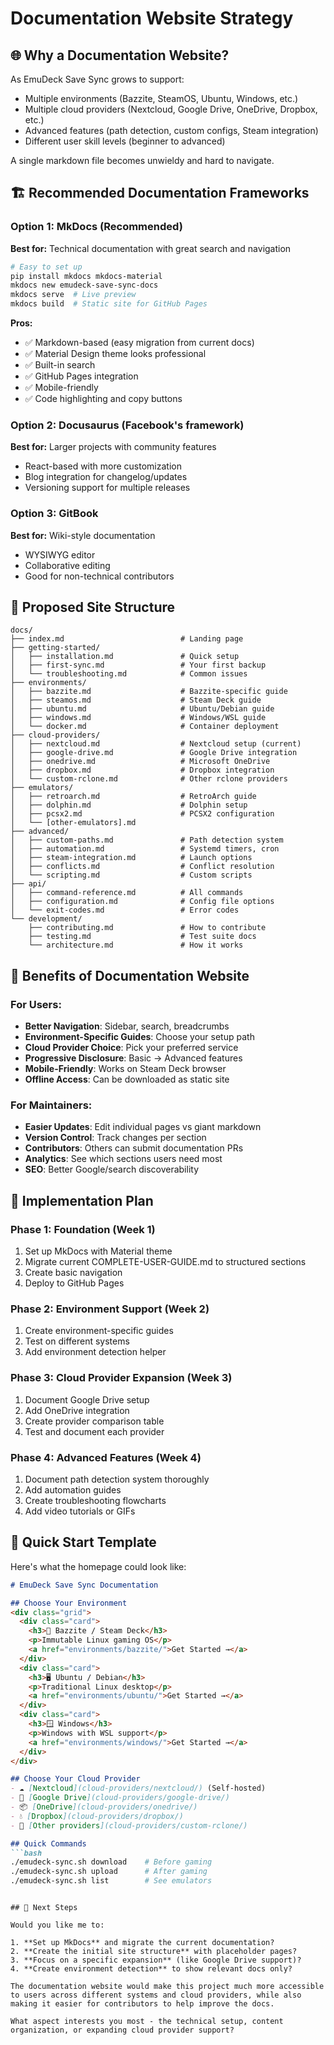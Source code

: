 # Documentation Website Strategy

## 🌐 Why a Documentation Website?

As EmuDeck Save Sync grows to support:
- Multiple environments (Bazzite, SteamOS, Ubuntu, Windows, etc.)
- Multiple cloud providers (Nextcloud, Google Drive, OneDrive, Dropbox, etc.)
- Advanced features (path detection, custom configs, Steam integration)
- Different user skill levels (beginner to advanced)

A single markdown file becomes unwieldy and hard to navigate.

## 🏗️ Recommended Documentation Frameworks

### Option 1: MkDocs (Recommended)
**Best for:** Technical documentation with great search and navigation
```bash
# Easy to set up
pip install mkdocs mkdocs-material
mkdocs new emudeck-save-sync-docs
mkdocs serve  # Live preview
mkdocs build  # Static site for GitHub Pages
```

**Pros:**
- ✅ Markdown-based (easy migration from current docs)
- ✅ Material Design theme looks professional
- ✅ Built-in search
- ✅ GitHub Pages integration
- ✅ Mobile-friendly
- ✅ Code highlighting and copy buttons

### Option 2: Docusaurus (Facebook's framework)
**Best for:** Larger projects with community features
- React-based with more customization
- Blog integration for changelog/updates
- Versioning support for multiple releases

### Option 3: GitBook
**Best for:** Wiki-style documentation
- WYSIWYG editor
- Collaborative editing
- Good for non-technical contributors

## 📁 Proposed Site Structure

```
docs/
├── index.md                          # Landing page
├── getting-started/
│   ├── installation.md               # Quick setup
│   ├── first-sync.md                 # Your first backup
│   └── troubleshooting.md            # Common issues
├── environments/
│   ├── bazzite.md                    # Bazzite-specific guide
│   ├── steamos.md                    # Steam Deck guide  
│   ├── ubuntu.md                     # Ubuntu/Debian guide
│   ├── windows.md                    # Windows/WSL guide
│   └── docker.md                     # Container deployment
├── cloud-providers/
│   ├── nextcloud.md                  # Nextcloud setup (current)
│   ├── google-drive.md               # Google Drive integration
│   ├── onedrive.md                   # Microsoft OneDrive
│   ├── dropbox.md                    # Dropbox integration
│   └── custom-rclone.md              # Other rclone providers
├── emulators/
│   ├── retroarch.md                  # RetroArch guide
│   ├── dolphin.md                    # Dolphin setup
│   ├── pcsx2.md                      # PCSX2 configuration
│   └── [other-emulators].md
├── advanced/
│   ├── custom-paths.md               # Path detection system
│   ├── automation.md                 # Systemd timers, cron
│   ├── steam-integration.md          # Launch options
│   ├── conflicts.md                  # Conflict resolution
│   └── scripting.md                  # Custom scripts
├── api/
│   ├── command-reference.md          # All commands
│   ├── configuration.md              # Config file options
│   └── exit-codes.md                 # Error codes
└── development/
    ├── contributing.md               # How to contribute
    ├── testing.md                    # Test suite docs
    └── architecture.md               # How it works
```

## 🎯 Benefits of Documentation Website

### For Users:
- **Better Navigation**: Sidebar, search, breadcrumbs
- **Environment-Specific Guides**: Choose your setup path
- **Cloud Provider Choice**: Pick your preferred service
- **Progressive Disclosure**: Basic → Advanced features
- **Mobile-Friendly**: Works on Steam Deck browser
- **Offline Access**: Can be downloaded as static site

### For Maintainers:
- **Easier Updates**: Edit individual pages vs giant markdown
- **Version Control**: Track changes per section
- **Contributors**: Others can submit documentation PRs
- **Analytics**: See which sections users need most
- **SEO**: Better Google/search discoverability

## 🚀 Implementation Plan

### Phase 1: Foundation (Week 1)
1. Set up MkDocs with Material theme
2. Migrate current COMPLETE-USER-GUIDE.md to structured sections
3. Create basic navigation
4. Deploy to GitHub Pages

### Phase 2: Environment Support (Week 2)
1. Create environment-specific guides
2. Test on different systems
3. Add environment detection helper

### Phase 3: Cloud Provider Expansion (Week 3)
1. Document Google Drive setup
2. Add OneDrive integration
3. Create provider comparison table
4. Test and document each provider

### Phase 4: Advanced Features (Week 4)
1. Document path detection system thoroughly
2. Add automation guides
3. Create troubleshooting flowcharts
4. Add video tutorials or GIFs

## 📝 Quick Start Template

Here's what the homepage could look like:

```markdown
# EmuDeck Save Sync Documentation

## Choose Your Environment
<div class="grid">
  <div class="card">
    <h3>🐧 Bazzite / Steam Deck</h3>
    <p>Immutable Linux gaming OS</p>
    <a href="environments/bazzite/">Get Started →</a>
  </div>
  <div class="card">
    <h3>🖥️ Ubuntu / Debian</h3>
    <p>Traditional Linux desktop</p>
    <a href="environments/ubuntu/">Get Started →</a>
  </div>
  <div class="card">
    <h3>🪟 Windows</h3>
    <p>Windows with WSL support</p>
    <a href="environments/windows/">Get Started →</a>
  </div>
</div>

## Choose Your Cloud Provider
- ☁️ [Nextcloud](cloud-providers/nextcloud/) (Self-hosted)
- 📁 [Google Drive](cloud-providers/google-drive/) 
- 📦 [OneDrive](cloud-providers/onedrive/)
- 💧 [Dropbox](cloud-providers/dropbox/)
- 🔧 [Other providers](cloud-providers/custom-rclone/)

## Quick Commands
```bash
./emudeck-sync.sh download    # Before gaming
./emudeck-sync.sh upload      # After gaming
./emudeck-sync.sh list        # See emulators
```
```

## 🎯 Next Steps

Would you like me to:

1. **Set up MkDocs** and migrate the current documentation?
2. **Create the initial site structure** with placeholder pages?
3. **Focus on a specific expansion** (like Google Drive support)?
4. **Create environment detection** to show relevant docs only?

The documentation website would make this project much more accessible to users across different systems and cloud providers, while also making it easier for contributors to help improve the docs.

What aspect interests you most - the technical setup, content organization, or expanding cloud provider support?
